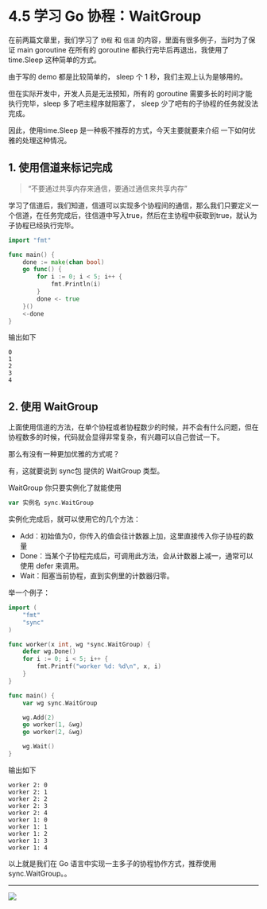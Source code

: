 # 4.5 学习 Go 协程：WaitGroup

在前两篇文章里，我们学习了 `协程` 和 `信道` 的内容，里面有很多例子，当时为了保证 main goroutine 在所有的 goroutine 都执行完毕后再退出，我使用了 time.Sleep 这种简单的方式。

由于写的 demo 都是比较简单的， sleep 个 1 秒，我们主观上认为是够用的。

但在实际开发中，开发人员是无法预知，所有的 goroutine 需要多长的时间才能执行完毕，sleep 多了吧主程序就阻塞了， sleep 少了吧有的子协程的任务就没法完成。

因此，使用time.Sleep 是一种极不推荐的方式，今天主要就要来介绍 一下如何优雅的处理这种情况。



## 1. 使用信道来标记完成

> “不要通过共享内存来通信，要通过通信来共享内存”

学习了信道后，我们知道，信道可以实现多个协程间的通信，那么我们只要定义一个信道，在任务完成后，往信道中写入true，然后在主协程中获取到true，就认为子协程已经执行完毕。

```go
import "fmt"

func main() {
	done := make(chan bool)
	go func() {
		for i := 0; i < 5; i++ {
			fmt.Println(i)
		}
		done <- true
	}()
	<-done
}
```

输出如下

```
0
1
2
3
4
```



## 2. 使用 WaitGroup 

上面使用信道的方法，在单个协程或者协程数少的时候，并不会有什么问题，但在协程数多的时候，代码就会显得非常复杂，有兴趣可以自己尝试一下。

那么有没有一种更加优雅的方式呢？

有，这就要说到 sync包 提供的 WaitGroup 类型。

WaitGroup  你只要实例化了就能使用

```go
var 实例名 sync.WaitGroup 
```

实例化完成后，就可以使用它的几个方法：

- Add：初始值为0，你传入的值会往计数器上加，这里直接传入你子协程的数量
- Done：当某个子协程完成后，可调用此方法，会从计数器上减一，通常可以使用 defer 来调用。
- Wait：阻塞当前协程，直到实例里的计数器归零。

举一个例子：

```go
import (
	"fmt"
	"sync"
)

func worker(x int, wg *sync.WaitGroup) {
	defer wg.Done()
	for i := 0; i < 5; i++ {
		fmt.Printf("worker %d: %d\n", x, i)
	}
}

func main() {
	var wg sync.WaitGroup

	wg.Add(2)
	go worker(1, &wg)
	go worker(2, &wg)

	wg.Wait()
}
```

输出如下 

```
worker 2: 0
worker 2: 1
worker 2: 2
worker 2: 3
worker 2: 4
worker 1: 0
worker 1: 1
worker 1: 2
worker 1: 3
worker 1: 4
```

以上就是我们在 Go 语言中实现一主多子的协程协作方式，推荐使用 sync.WaitGroup。。



---

![](http://image.python-online.cn/image-20200320125724880.png)